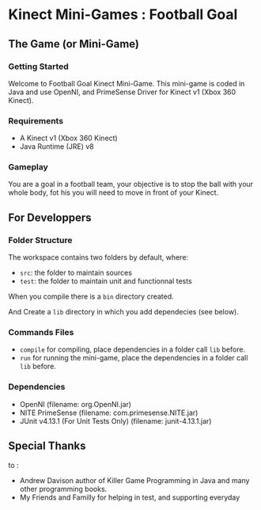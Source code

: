 # Kinect Mini-Games : Football Goal

## The Game (or Mini-Game)

### Getting Started

Welcome to Football Goal Kinect Mini-Game. This mini-game is coded in Java and use OpenNI, and PrimeSense Driver for Kinect v1 (Xbox 360 Kinect).

### Requirements

- A Kinect v1 (Xbox 360 Kinect)
- Java Runtime (JRE) v8

### Gameplay

You are a goal in a football team, your objective is to stop the ball with your whole body, fot his you will need to move in front of your Kinect.

## For Developpers

### Folder Structure

The workspace contains two folders by default, where:

- `src`: the folder to maintain sources
- `test`: the folder to maintain unit and functionnal tests

When you compile there is a `bin` directory created.

And Create a `lib` directory in which you add dependecies (see below).

### Commands Files

- `compile` for compiling, place dependencies in a folder call `lib` before.
- `run` for running the mini-game, place the dependencies in a folder call `lib` before.

### Dependencies

- OpenNI (filename: org.OpenNI.jar)
- NITE PrimeSense (filename: com.primesense.NITE.jar)
- JUnit v4.13.1 (For Unit Tests Only) (filename: junit-4.13.1.jar)

## Special Thanks

to :

- Andrew Davison author of Killer Game Programming in Java and many other programming books.
- My Friends and Familly for helping in test, and supporting everyday